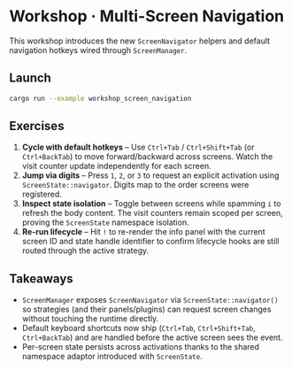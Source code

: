 # Workshop · Multi-Screen Navigation

This workshop introduces the new `ScreenNavigator` helpers and default navigation
hotkeys wired through `ScreenManager`.

## Launch

```bash
cargo run --example workshop_screen_navigation
```

## Exercises

1. **Cycle with default hotkeys** – Use `Ctrl+Tab` / `Ctrl+Shift+Tab` (or
   `Ctrl+BackTab`) to move forward/backward across screens. Watch the visit counter
   update independently for each screen.
2. **Jump via digits** – Press `1`, `2`, or `3` to request an explicit activation
   using `ScreenState::navigator`. Digits map to the order screens were registered.
3. **Inspect state isolation** – Toggle between screens while spamming `i` to
   refresh the body content. The visit counters remain scoped per screen, proving
   the `ScreenState` namespace isolation.
4. **Re-run lifecycle** – Hit `!` to re-render the info panel with the current
   screen ID and state handle identifier to confirm lifecycle hooks are still
   routed through the active strategy.

## Takeaways

- `ScreenManager` exposes `ScreenNavigator` via `ScreenState::navigator()` so
  strategies (and their panels/plugins) can request screen changes without
  touching the runtime directly.
- Default keyboard shortcuts now ship (`Ctrl+Tab`, `Ctrl+Shift+Tab`,
  `Ctrl+BackTab`) and are handled before the active screen sees the event.
- Per-screen state persists across activations thanks to the shared
  namespace adaptor introduced with `ScreenState`.
